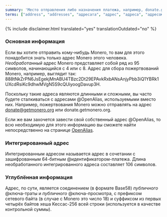 ```yaml
---
summary: 'Место отправления либо назначения платежа, например, donate.getmonero.org или набор из 95 символов, начинающийся с 4'
terms: ["address", "addresses", "адресата", "адрес", "адреса", "адресом", "публичный-адрес"]
---
```


{% include disclaimer.html translated="yes" translationOutdated="no" %}

### Основная информация

Если вы хотите отправить кому-нибудь Monero, то вам для этого понадобится
знать только адрес Monero этого человека. *Необработанный* адрес Monero
представляет собой ряд из 95 символов, начинающийся с 4 или с 8. Адрес для
сбора пожертвований Monero, например, выглядит так:
888tNkZrPN6JsEgekjMnABU4TBzc2Dt29EPAvkRxbANsAnjyPbb3iQ1YBRk1UXcdRsiKc9dhwMVgN5S9cQUiyoogDavup3H.

Поскольку такие адреса являются длинными и сложными, вы часто будете
сталкиваться с адресами @OpenAlias, используемыми вместо них. Например,
пожертвования Monero можно отправлять на адрес donate@getmonero.org или
donate.getmonero.org.

Если же вам захочется завести свой собственный адрес @OpenAlias, то всю
необходимую для этого информацию вы сможете найти непосредственно на
странице [OpenAlias](https://openalias.org/).

### Интегрированный адрес

Интегрированным адресом называется адрес в сочетании с зашифрованным
64-битным @идентификатором-платежа. Длина необработанного интегрированного
адреса составляет 106 символов.

### Углублённая информация

Адрес, по сути, является соединением (в формате Base58) *публичного*
@ключа-траты и *публичного* @ключа-просмотра, с префиксом сетевого байта (в
случае с Monero это число 18) и суффиксом из первых четырёх байтов хеша
Keccac-256 всей строки (используется в качестве контрольной суммы).
